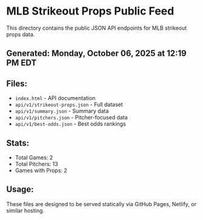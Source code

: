 # MLB Strikeout Props Public Feed

This directory contains the public JSON API endpoints for MLB strikeout props data.

## Generated: Monday, October 06, 2025 at 12:19 PM EDT

## Files:
- `index.html` - API documentation
- `api/v1/strikeout-props.json` - Full dataset
- `api/v1/summary.json` - Summary data
- `api/v1/pitchers.json` - Pitcher-focused data  
- `api/v1/best-odds.json` - Best odds rankings

## Stats:
- Total Games: 2
- Total Pitchers: 13
- Games with Props: 2

## Usage:
These files are designed to be served statically via GitHub Pages, Netlify, or similar hosting.
